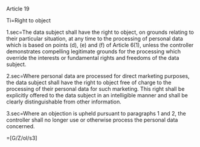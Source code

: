 Article 19

Ti=Right to object

1.sec=The data subject shall have the right to object, on grounds relating to their particular situation, at any time to the processing of personal data which is based on points (d), (e) and (f) of Article 6(1), unless the controller demonstrates compelling legitimate grounds for the processing which override the interests or fundamental rights and freedoms of the data subject.

2.sec=Where personal data are processed for direct marketing purposes, the data subject shall have the right to object free of charge to the processing of their personal data for such marketing. This right shall be explicitly offered to the data subject in an intelligible manner and shall be clearly distinguishable from other information.

3.sec=Where an objection is upheld pursuant to paragraphs 1 and 2, the controller shall no longer use or otherwise process the personal data concerned.

=[G/Z/ol/s3]
